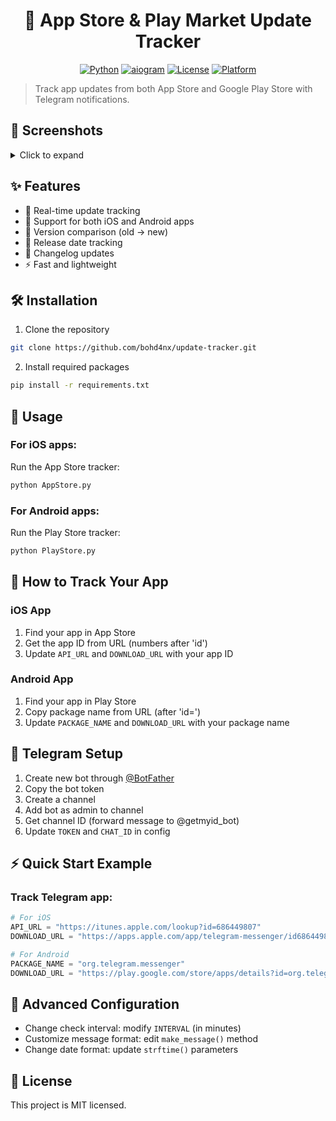 <div align="center">

# 🔄 App Store & Play Market Update Tracker

[![Python](https://img.shields.io/badge/Python-3.9%2B-blue)](https://www.python.org/downloads/)
[![aiogram](https://img.shields.io/badge/aiogram-3.x-green)](https://docs.aiogram.dev/)
[![License](https://img.shields.io/badge/license-MIT-blue.svg)](LICENSE)
[![Platform](https://img.shields.io/badge/Platform-iOS%20%7C%20Android-lightgrey)](https://github.com/yourusername/app-update-tracker)

</div>

> Track app updates from both App Store and Google Play Store with Telegram notifications.

## 📱 Screenshots

<details>
<summary>Click to expand</summary>

### iOS Notification

![image](https://github.com/user-attachments/assets/0b7bfcc9-ad97-44fe-ac47-1c1af798535e)

### Android Notification

![image](https://github.com/user-attachments/assets/5ebacf27-a873-4133-87c0-b7deceec4bd4)

</details>

## ✨ Features

- 🔄 Real-time update tracking
- 📱 Support for both iOS and Android apps
- 🚀 Version comparison (old -> new)
- 📅 Release date tracking
- 📝 Changelog updates
- ⚡ Fast and lightweight

## 🛠 Installation

1. Clone the repository

```bash
git clone https://github.com/bohd4nx/update-tracker.git
```

2. Install required packages

```bash
pip install -r requirements.txt
```

## 🚀 Usage

### For iOS apps:

Run the App Store tracker:

```bash
python AppStore.py
```

### For Android apps:

Run the Play Store tracker:

```bash
python PlayStore.py
```

## 📝 How to Track Your App

### iOS App

1. Find your app in App Store
2. Get the app ID from URL (numbers after 'id')
3. Update `API_URL` and `DOWNLOAD_URL` with your app ID

### Android App

1. Find your app in Play Store
2. Copy package name from URL (after 'id=')
3. Update `PACKAGE_NAME` and `DOWNLOAD_URL` with your package name

## 🤖 Telegram Setup

1. Create new bot through [@BotFather](https://t.me/BotFather)
2. Copy the bot token
3. Create a channel
4. Add bot as admin to channel
5. Get channel ID (forward message to @getmyid_bot)
6. Update `TOKEN` and `CHAT_ID` in config

## ⚡ Quick Start Example

### Track Telegram app:

```python
# For iOS
API_URL = "https://itunes.apple.com/lookup?id=686449807"
DOWNLOAD_URL = "https://apps.apple.com/app/telegram-messenger/id686449807"

# For Android
PACKAGE_NAME = "org.telegram.messenger"
DOWNLOAD_URL = "https://play.google.com/store/apps/details?id=org.telegram.messenger"
```

## 🔧 Advanced Configuration

- Change check interval: modify `INTERVAL` (in minutes)
- Customize message format: edit `make_message()` method
- Change date format: update `strftime()` parameters

## 📄 License

This project is MIT licensed.